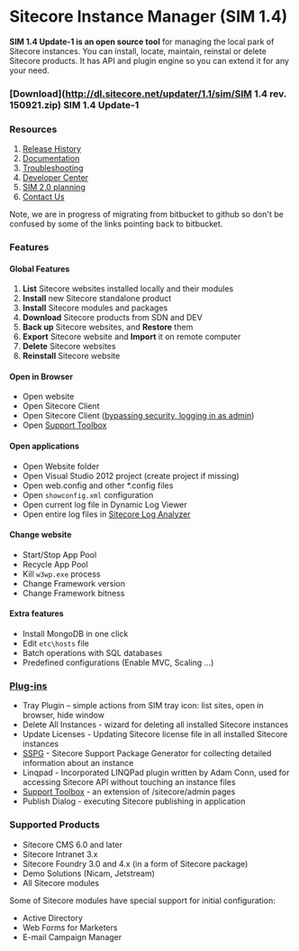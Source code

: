 # Sitecore Instance Manager (SIM 1.4)

**SIM 1.4 Update-1 is an open source tool** for managing the local park of Sitecore instances. You can install, locate, maintain, reinstal or delete Sitecore products. It has API and plugin engine so you can extend it for any your need. 

### [Download](http://dl.sitecore.net/updater/1.1/sim/SIM 1.4 rev. 150921.zip) SIM 1.4 Update-1

### Resources

1. [Release History](https://github.com/Sitecore/Sitecore-Instance-Manager/wiki/Releases)
2. [Documentation](https://github.com/Sitecore/Sitecore-Instance-Manager/wiki/Documentation)
3. [Troubleshooting](https://github.com/Sitecore/Sitecore-Instance-Manager/wiki/Troubleshooting)
4. [Developer Center](https://github.com/Sitecore/Sitecore-Instance-Manager/wiki/API)
6. [SIM 2.0 planning](https://bitbucket.org/sitecore/sitecore-instance-manager)
5. [Contact Us](https://github.com/Sitecore/Sitecore-Instance-Manager/wiki/Support)

Note, we are in progress of migrating from bitbucket to github so don't be confused by some of the links pointing back to bitbucket.

### Features

#### Global Features

1. **List** Sitecore websites installed locally and their modules
2. **Install** new Sitecore standalone product
3. **Install** Sitecore modules and packages
4. **Download** Sitecore products from SDN and DEV
5. **Back up** Sitecore websites, and **Restore** them
6. **Export** Sitecore website and **Import** it on remote computer
7. **Delete** Sitecore websites
8. **Reinstall** Sitecore website

#### Open in Browser

* Open website 
* Open Sitecore Client 
* Open Sitecore Client ([bypassing security, logging in as admin](https://bitbucket.org/alienlab/sitecore-instance-manager/wiki/Manual-Features-LoginAdmin))
* Open [Support Toolbox](https://bitbucket.org/sitecoresupport/sitecore-support-toolbox)

#### Open applications

* Open Website folder
* Open Visual Studio 2012 project (create project if missing)
* Open web.config and other *.config files
* Open `showconfig.xml` configuration
* Open current log file in Dynamic Log Viewer
* Open entire log files in [Sitecore Log Analyzer](http://marketplace.sitecore.net/Modules/Sitecore_Log_Analyzer.aspx)

#### Change website

* Start/Stop App Pool
* Recycle App Pool
* Kill `w3wp.exe` process
* Change Framework version
* Change Framework bitness

#### Extra features

* Install MongoDB in one click
* Edit `etc\hosts` file
* Batch operations with SQL databases
* Predefined configurations (Enable MVC, Scaling ...)

### [Plug-ins](https://github.com/Sitecore/Sitecore-Instance-Manager/wiki/Plugins) 

* Tray Plugin – simple actions from SIM tray icon: list sites, open in browser, hide window 
* Delete All Instances - wizard for deleting all installed Sitecore instances
* Update Licenses - Updating Sitecore license file in all installed Sitecore instances
* [SSPG](https://marketplace.sitecore.net/en/Modules/Sitecore_Support_Package_Generator.aspx) - Sitecore Support Package Generator for collecting detailed information about an instance
* Linqpad - Incorporated LINQPad plugin written by Adam Conn, used for accessing Sitecore API without touching an instance files
* [Support Toolbox](https://marketplace.sitecore.net/en/Modules/Sitecore_Support_Toolbox.aspx) - an extension of /sitecore/admin pages
* Publish Dialog - executing Sitecore publishing in application

### Supported Products

* Sitecore CMS 6.0 and later
* Sitecore Intranet 3.x 
* Sitecore Foundry 3.0 and 4.x (in a form of Sitecore package)
* Demo Solutions (Nicam, Jetstream) 
* All Sitecore modules 

Some of Sitecore modules have special support for initial configuration:

* Active Directory 
* Web Forms for Marketers 
* E-mail Campaign Manager 
